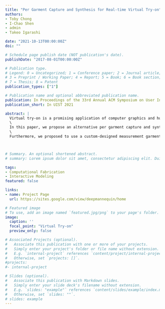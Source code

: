 ```yaml
---
title: "Per Garment Capture and Synthesis for Real-time Virtual Try-on"
authors:
- Toby Chong
- I-Chao Shen
- admin
- Takeo Igarashi

date: "2021-10-13T00:00:00Z"
doi: ""

# Schedule page publish date (NOT publication's date).
publishDate: "2017-08-01T00:00:00Z"

# Publication type.
# Legend: 0 = Uncategorized; 1 = Conference paper; 2 = Journal article;
# 3 = Preprint / Working Paper; 4 = Report; 5 = Book; 6 = Book section;
# 7 = Thesis; 8 = Patent
publication_types: ["1"]

# Publication name and optional abbreviated publication name.
publication: In Proceedings of the 33rd Annual ACM Symposium on User Interface Software and Technology
publication_short: In UIST 2021

abstract: |
  Virtual try-on is a promising application of computer graphics and human computer interaction that can have a profound real-world impact especially during this pandemic. Existing image-based works try to synthesize a try-on image from a single image of a target garment, but it inherently limits the ability to react to possible interactions. It is difficult to reproduce the change of wrinkles caused by pose and body size change, as well as pulling and stretching of the garment by hand.\
  \
  In this paper, we propose an alternative per garment capture and synthesis workflow to handle such rich interactions by training the model with many systematically captured images. Our workflow is composed of two parts: garment capturing and clothed person image synthesis. We designed an actuated mannequin and an efficient capturing process that collects the detailed deformations of the target garments under diverse body sizes and poses.\
  \
  Furthermore, we proposed to use a custom-designed measurement garment, and we captured paired images of the measurement garment and the target garments. We then learn a mapping between the measurement garment and the target garments using deep image-to-image translation. The customer can then try on the target garments interactively during online shopping.



# Summary. An optional shortened abstract.
# summary: Lorem ipsum dolor sit amet, consectetur adipiscing elit. Duis posuere tellus ac convallis placerat. Proin tincidunt magna sed ex sollicitudin condimentum.

tags:
- Computational Fabrication
- Interactive Modeling
featured: false

links:
- name: Project Page
  url: https://sites.google.com/view/deepmannequin/home

# Featured image
# To use, add an image named `featured.jpg/png` to your page's folder. 
image:
  caption: ''
  focal_point: "Virtual Try-on"
  preview_only: false

# Associated Projects (optional).
#   Associate this publication with one or more of your projects.
#   Simply enter your project's folder or file name without extension.
#   E.g. `internal-project` references `content/project/internal-project/index.md`.
#   Otherwise, set `projects: []`.
#projects:
#- internal-project

# Slides (optional).
#   Associate this publication with Markdown slides.
#   Simply enter your slide deck's filename without extension.
#   E.g. `slides: "example"` references `content/slides/example/index.md`.
#   Otherwise, set `slides: ""`.
# slides: example
---
```



